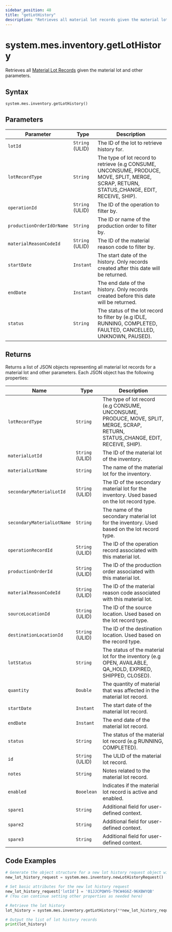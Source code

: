 ```yaml
---
sidebar_position: 48
title: "getLotHistory"
description: "Retrieves all material lot records given the material lot and other parameters."
---
```


# system.mes.inventory.getLotHistory

Retrieves all [Material Lot Records](../../data-model/material-model/material-lot-record) given the material lot and other parameters.

## Syntax
```python
system.mes.inventory.getLotHistory()
```

## Parameters

| Parameter                 | Type            | Description                                                                                                                                  |
|---------------------------|-----------------|----------------------------------------------------------------------------------------------------------------------------------------------|
| `lotId`                   | `String` (ULID) | The ID of the lot to retrieve history for.                                                                                                   |
| `lotRecordType`           | `String`        | The type of lot record to retrieve (e.g CONSUME, UNCONSUME, PRODUCE, MOVE, SPLIT, MERGE, SCRAP, RETURN, STATUS_CHANGE, EDIT, RECEIVE, SHIP). |
| `operationId`             | `String` (ULID) | The ID of the operation to filter by.                                                                                                        |
| `productionOrderIdOrName` | `String`        | The ID or name of the production order to filter by.                                                                                         |
| `materialReasonCodeId`    | `String` (ULID) | The ID of the material reason code to filter by.                                                                                             |
| `startDate`               | `Instant`       | The start date of the history. Only records created after this date will be returned.                                                        |
| `endDate`                 | `Instant`       | The end date of the history. Only records created before this date will be returned.                                                         |
| `status`                  | `String`        | The status of the lot record to filter by (e.g IDLE, RUNNING, COMPLETED, FAULTED, CANCELLED, UNKNOWN, PAUSED).                               |

## Returns

Returns a list of JSON objects representing all material lot records for a material lot and other parameters.
Each JSON object has the following properties:

| Name                       | Type            | Description                                                                                                                       |
|----------------------------|-----------------|-----------------------------------------------------------------------------------------------------------------------------------|
| `lotRecordType`            | `String`        | The type of lot record (e.g CONSUME, UNCONSUME, PRODUCE, MOVE, SPLIT, MERGE, SCRAP, RETURN, STATUS_CHANGE, EDIT, RECEIVE, SHIP).  |
| `materialLotId`            | `String` (ULID) | The ID of the material lot of the inventory.                                                                                      |
| `materialLotName`          | `String`        | The name of the material lot for the inventory.                                                                                   |
| `secondaryMaterialLotId`   | `String` (ULID) | The ID of the secondary material lot for the inventory. Used based on the lot record type.                                        |
| `secondaryMaterialLotName` | `String`        | The name of the secondary material lot for the inventory. Used based on the lot record type.                                      |
| `operationRecordId`        | `String` (ULID) | The ID of the operation record associated with this material lot.                                                                 |
| `productionOrderId`        | `String` (ULID) | The ID of the production order associated with this material lot.                                                                 |
| `materialReasonCodeId`     | `String` (ULID) | The ID of the material reason code associated with this material lot.                                                             |
| `sourceLocationId`         | `String` (ULID) | The ID of the source location. Used based on the lot record type.                                                                 |
| `destinationLocationId`    | `String` (ULID) | The ID of the destination location. Used based on the record type.                                                                |
| `lotStatus`                | `String`        | The status of the material lot for the inventory (e.g OPEN, AVAILABLE, QA_HOLD, EXPIRED, SHIPPED, CLOSED).                        |
| `quantity`                 | `Double`        | The quantity of material that was affected in the material lot record.                                                            |
| `startDate`                | `Instant`       | The start date of the material lot record.                                                                                        |
| `endDate`                  | `Instant`       | The end date of the material lot record.                                                                                          |
| `status`                   | `String`        | The status of the material lot record (e.g RUNNING, COMPLETED).                                                                   |
| `id`                       | `String` (ULID) | The ULID of the material lot record.                                                                                              |
| `notes`                    | `String`        | Notes related to the material lot record.                                                                                         |
| `enabled`                  | `Booelean`      | Indicates if the material lot record is active and enabled.                                                                       |
| `spare1`                   | `String`        | Additional field for user-defined context.                                                                                        |
| `spare2`                   | `String`        | Additional field for user-defined context.                                                                                        |
| `spare3`                   | `String`        | Additional field for user-defined context.                                                                                        |

## Code Examples

```python
# Generate the object structure for a new lot history request object with no initial arguments
new_lot_history_request = system.mes.inventory.newLotHistoryRequest()

# Set basic attributes for the new lot history request
new_lot_history_request['lotId'] = '01JJCPQWYG-T9CW4G6Z-96XBWYQB'
# (You can continue setting other properties as needed here)

# Retrieve the lot history
lot_history = system.mes.inventory.getLotHistory(**new_lot_history_request)

# Output the list of lot history records
print(lot_history)
```